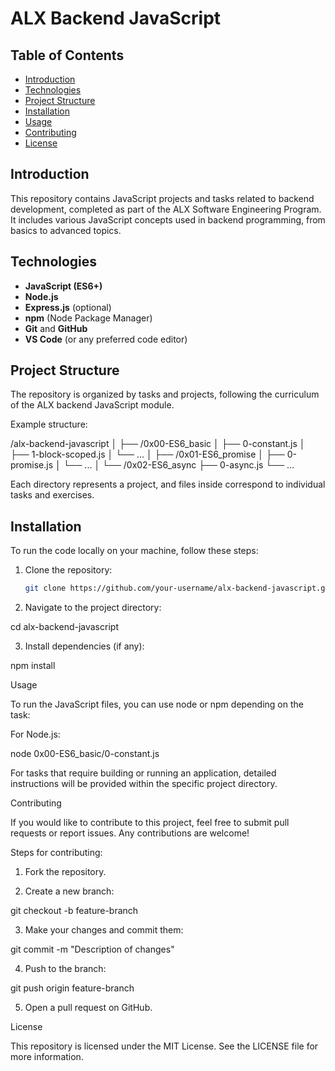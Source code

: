 # ALX Backend JavaScript

## Table of Contents
- [Introduction](#introduction)
- [Technologies](#technologies)
- [Project Structure](#project-structure)
- [Installation](#installation)
- [Usage](#usage)
- [Contributing](#contributing)
- [License](#license)

## Introduction
This repository contains JavaScript projects and tasks related to backend development, completed as part of the ALX Software Engineering Program. It includes various JavaScript concepts used in backend programming, from basics to advanced topics.

## Technologies
- **JavaScript (ES6+)**
- **Node.js**
- **Express.js** (optional)
- **npm** (Node Package Manager)
- **Git** and **GitHub**
- **VS Code** (or any preferred code editor)

## Project Structure
The repository is organized by tasks and projects, following the curriculum of the ALX backend JavaScript module.

Example structure:

/alx-backend-javascript │ ├── /0x00-ES6_basic │   ├── 0-constant.js │   ├── 1-block-scoped.js │   └── ... │ ├── /0x01-ES6_promise │   ├── 0-promise.js │   └── ... │ └── /0x02-ES6_async ├── 0-async.js └── ...

Each directory represents a project, and files inside correspond to individual tasks and exercises.

## Installation
To run the code locally on your machine, follow these steps:

1. Clone the repository:
   ```bash
   git clone https://github.com/your-username/alx-backend-javascript.git

2. Navigate to the project directory:

cd alx-backend-javascript


3. Install dependencies (if any):

npm install



Usage

To run the JavaScript files, you can use node or npm depending on the task:

For Node.js:

node 0x00-ES6_basic/0-constant.js

For tasks that require building or running an application, detailed instructions will be provided within the specific project directory.

Contributing

If you would like to contribute to this project, feel free to submit pull requests or report issues. Any contributions are welcome!

Steps for contributing:

1. Fork the repository.


2. Create a new branch:

git checkout -b feature-branch


3. Make your changes and commit them:

git commit -m "Description of changes"


4. Push to the branch:

git push origin feature-branch


5. Open a pull request on GitHub.



License

This repository is licensed under the MIT License. See the LICENSE file for more information.
